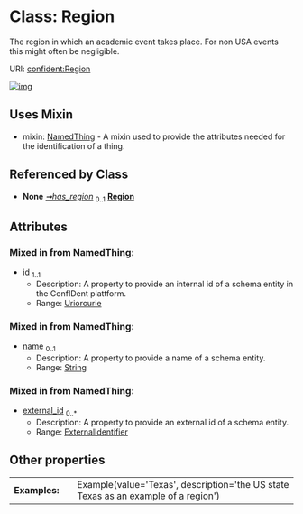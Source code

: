 
# Class: Region


The region in which an academic event takes place. For non USA events this might often be negligible.

URI: [confident:Region](https://raw.githubusercontent.com/TIBHannover/ConfIDent_schema/main/src/linkml/confident_schema.yaml#Region)


[![img](https://yuml.me/diagram/nofunky;dir:TB/class/[Location]-%20has_region%200..1>[Region&#124;id:uriorcurie;name:string%20%3F],[Region]uses%20-.->[NamedThing],[NamedThing],[Location],[ExternalIdentifier])](https://yuml.me/diagram/nofunky;dir:TB/class/[Location]-%20has_region%200..1>[Region&#124;id:uriorcurie;name:string%20%3F],[Region]uses%20-.->[NamedThing],[NamedThing],[Location],[ExternalIdentifier])

## Uses Mixin

 *  mixin: [NamedThing](NamedThing.md) - A mixin used to provide the attributes needed for the identification of a thing.

## Referenced by Class

 *  **None** *[➞has_region](location__has_region.md)*  <sub>0..1</sub>  **[Region](Region.md)**

## Attributes


### Mixed in from NamedThing:

 * [id](id.md)  <sub>1..1</sub>
     * Description: A property to provide an internal id of a schema entity in the ConfIDent plattform.
     * Range: [Uriorcurie](types/Uriorcurie.md)

### Mixed in from NamedThing:

 * [name](name.md)  <sub>0..1</sub>
     * Description: A property to provide a name of a schema entity.
     * Range: [String](types/String.md)

### Mixed in from NamedThing:

 * [external_id](external_id.md)  <sub>0..\*</sub>
     * Description: A property to provide an external id of a schema entity.
     * Range: [ExternalIdentifier](ExternalIdentifier.md)

## Other properties

|  |  |  |
| --- | --- | --- |
| **Examples:** | | Example(value='Texas', description='the US state Texas as an example of a region') |

